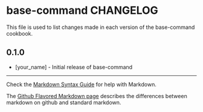 base-command CHANGELOG
======================

This file is used to list changes made in each version of the base-command cookbook.

0.1.0
-----
- [your_name] - Initial release of base-command

- - -
Check the [Markdown Syntax Guide](http://daringfireball.net/projects/markdown/syntax) for help with Markdown.

The [Github Flavored Markdown page](http://github.github.com/github-flavored-markdown/) describes the differences between markdown on github and standard markdown.
